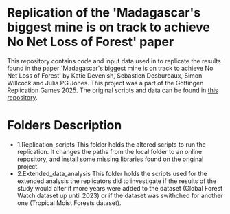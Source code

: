 # Replication of the 'Madagascar's biggest mine is on track to achieve No Net Loss of Forest' paper
This repository contains code and input data used in to replicate the results  found in the paper 'Madagascar's biggest mine is on track to achieve No Net Loss of Forest' by Katie Devenish, Sebastien Desbureaux, Simon Willcock and Julia PG Jones.
This project was a part of the Gottingen Replication Games 2025. The original scripts and data can be found in [this repository](https://github.com/katie-devs/Biodiversity_offset_effectiveness/tree/main).

# Folders Description

- 1.Replication_scripts
	This folder holds the altered scripts to run the replication. It changes the paths from the local folder to an online repository, and install some missing libraries found on the original project.
- 2.Extended_data_analysis
	This folder holds the scripts used for the extended analysis the replicators did to investigate if the results of the study would alter if more years were added to the dataset (Global Forest Watch dataset up until 2023) or if the dataset was swithched for another one (Tropical Moist Forests dataset).

